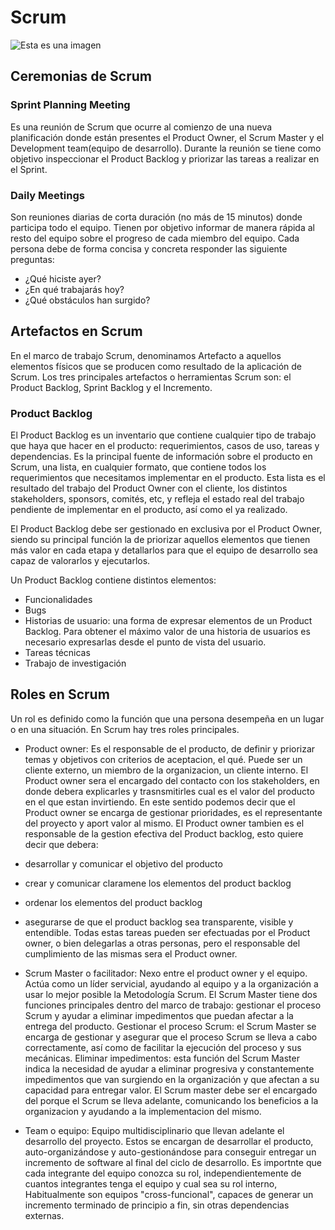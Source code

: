 # Scrum

![Esta es una imagen](https://miro.medium.com/max/1200/1*9y2sMFou3w-FjWBVt_2ibA.png)

## Ceremonias de Scrum
### Sprint Planning Meeting 
Es una reunión de Scrum que ocurre al comienzo de una nueva planificación donde están presentes el Product Owner, el Scrum Master y el Development team(equipo de desarrollo). Durante la reunión se tiene como objetivo inspeccionar el Product Backlog y priorizar las tareas a realizar en el Sprint.
### Daily Meetings
Son reuniones diarias de corta duración (no más de 15 minutos) donde participa todo el equipo. Tienen por objetivo informar de manera rápida al resto del equipo sobre el progreso de cada miembro del equipo. 
Cada persona debe de forma concisa y concreta responder las siguiente preguntas:
- ¿Qué hiciste ayer?
- ¿En qué trabajarás hoy?
- ¿Qué obstáculos han surgido?


## Artefactos en Scrum
En el marco de trabajo Scrum, denominamos Artefacto a aquellos elementos físicos que se producen como resultado de la aplicación de Scrum. Los tres principales artefactos o herramientas Scrum son: el Product Backlog, Sprint Backlog y el Incremento.

### Product Backlog
El Product Backlog es un inventario que contiene cualquier tipo de trabajo que haya que hacer en el producto: requerimientos, casos de uso, tareas y dependencias. Es la principal fuente de información sobre el producto en Scrum, una lista, en cualquier formato, que contiene todos los requerimientos que necesitamos implementar en el producto. Esta lista es el resultado del trabajo del Product Owner con el cliente, los distintos stakeholders, sponsors, comités, etc, y refleja el estado real del trabajo pendiente de implementar en el producto, así como el ya realizado. 

El Product Backlog debe ser gestionado en exclusiva por el Product Owner, siendo su principal función la de priorizar aquellos elementos que tienen más valor en cada etapa y detallarlos para que el equipo de desarrollo sea capaz de valorarlos y ejecutarlos.

Un Product Backlog contiene distintos elementos:

- Funcionalidades
- Bugs
- Historias de usuario: una forma de expresar elementos de un Product Backlog. Para obtener el máximo valor de una historia de usuarios es necesario expresarlas desde el punto de vista del usuario.
- Tareas técnicas
- Trabajo de investigación


## Roles en Scrum
Un rol es definido como la función que una persona desempeña en un lugar o en una situación. En Scrum hay tres roles principales.

- Product owner: Es el responsable de el producto, de definir y priorizar temas y objetivos con criterios de aceptacion, el qué. Puede ser un cliente externo, un miembro de la organizacion, un cliente interno. El Product owner sera el encargado del contacto con los stakeholders, en donde debera explicarles y trasnsmitirles cual es el valor del producto en el que estan invirtiendo. En este sentido podemos decir que el Product owner se encarga de gestionar prioridades, es el representante del proyecto y aport valor al mismo.
  El Product owner tambien es el responsable de la gestion efectiva del Product backlog, esto quiere decir que debera:
- desarrollar y comunicar el objetivo del producto
- crear y comunicar claramene los elementos del product backlog
- ordenar los elementos del product backlog
- asegurarse de que el product backlog sea transparente, visible y entendible.
Todas estas tareas pueden ser efectuadas por el Product owner, o bien delegarlas a otras personas, pero el responsable del cumplimiento de las mismas sera el Product owner.

- Scrum Master o facilitador: Nexo entre el product owner y el equipo. Actúa como un líder servicial, ayudando al equipo y a la organización a usar lo mejor posible  la Metodología Scrum. El Scrum Master tiene dos funciones principales dentro del marco de trabajo: gestionar el proceso Scrum y ayudar a eliminar impedimentos que puedan afectar a la entrega del producto.
Gestionar el proceso Scrum: el Scrum Master se encarga de gestionar y asegurar que el proceso Scrum se lleva a cabo correctamente, así como de facilitar la ejecución del proceso y sus mecánicas.
Eliminar impedimentos: esta función del Scrum Master indica la necesidad de ayudar a eliminar progresiva y constantemente impedimentos que van surgiendo en la organización y que afectan a su capacidad para entregar valor.
El Scrum master debe ser el encargado del porque el Scrum se lleva adelante, comunicando los beneficios a la organizacion y ayudando a la implementacion del mismo. 

- Team o equipo: Equipo multidisciplinario que llevan adelante el desarrollo del proyecto. Estos se encargan de desarrollar el producto, auto-organizándose y auto-gestionándose para conseguir entregar un incremento de software al final del ciclo de desarrollo. Es importnte que cada integrante del equipo conozca su rol, independientemente de cuantos integrantes tenga el equipo y cual sea su rol interno, Habitualmente son equipos "cross-funcional", capaces de generar un incremento terminado de principio a fin, sin otras dependencias externas.



